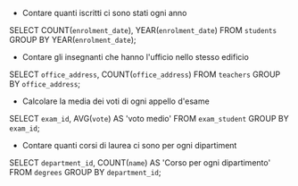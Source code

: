 - Contare quanti iscritti ci sono stati ogni anno

SELECT COUNT(`enrolment_date`), YEAR(`enrolment_date`)
FROM `students`
GROUP BY YEAR(`enrolment_date`);

- Contare gli insegnanti che hanno l'ufficio nello stesso edificio

SELECT `office_address`, COUNT(`office_address`)
FROM `teachers`
GROUP BY `office_address`;

- Calcolare la media dei voti di ogni appello d'esame

SELECT `exam_id`, AVG(`vote`) AS 'voto medio'
FROM `exam_student`
GROUP BY `exam_id`;

- Contare quanti corsi di laurea ci sono per ogni dipartiment

SELECT `department_id`, COUNT(`name`) AS 'Corso per ogni dipartimento'
FROM `degrees`
GROUP BY `department_id`;
